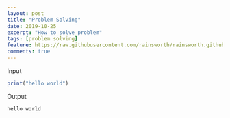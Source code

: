 ```yaml
---
layout: post
title: "Problem Solving"
date: 2019-10-25
excerpt: "How to solve problem"
tags: [problem solving]
feature: https://raw.githubusercontent.com/rainsworth/rainsworth.github.io/master/assets/img/posts/TEDxMacc/tedx-macclesfield-2019-photo-148jpg_47726589062_o.jpg
comments: true
---
```

Input
```r
print("hello world")
```
Output
```r
hello world
```
